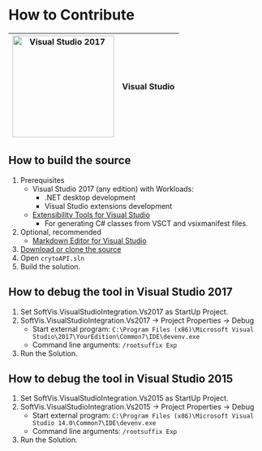 
# How to Contribute


|<img alt="Visual Studio 2017" src="https://www.microsoft.com/net/images/vslogo.png" width="200">|Visual Studio|
|---|---|

## How to build the source
1. Prerequisites
   * Visual Studio 2017 (any edition) with Workloads:
     * .NET desktop development
     * Visual Studio extensions development
   * [Extensibility Tools for Visual Studio](https://marketplace.visualstudio.com/items?itemName=MadsKristensen.ExtensibilityTools)
     *  For generating C# classes from VSCT and vsixmanifest files.
1. Optional, recommended
   * [Markdown Editor for Visual Studio](https://marketplace.visualstudio.com/items?itemName=MadsKristensen.MarkdownEditor)
1. [Download or clone the source](https://github.com/OFarukCaki/All-in-One-Crypto-Market-API)
1. Open `crytoAPI.sln`
1. Build the solution.

## How to debug the tool in Visual Studio 2017
1. Set SoftVis.VisualStudioIntegration.Vs2017 as StartUp Project.
1. SoftVis.VisualStudioIntegration.Vs2017 -> Project Properties -> Debug
   * Start external program: `C:\Program Files (x86)\Microsoft Visual Studio\2017\YourEdition\Common7\IDE\devenv.exe`
   * Command line arguments: `/rootsuffix Exp`
1. Run the Solution.

## How to debug the tool in Visual Studio 2015
1. Set SoftVis.VisualStudioIntegration.Vs2015 as StartUp Project.
1. SoftVis.VisualStudioIntegration.Vs2015 -> Project Properties -> Debug
   * Start external program: `C:\Program Files (x86)\Microsoft Visual Studio 14.0\Common7\IDE\devenv.exe`
   * Command line arguments: `/rootsuffix Exp`
1. Run the Solution.
